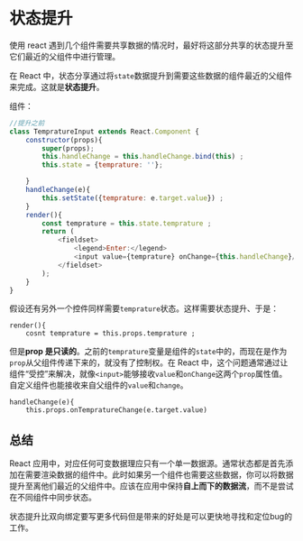 # 状态提升

使用 react 遇到几个组件需要共享数据的情况时，最好将这部分共享的状态提升至它们最近的父组件中进行管理。

在 React 中，状态分享通过将`state`数据提升到需要这些数据的组件最近的父组件来完成。这就是**状态提升**。

组件：

```js
//提升之前
class TempratureInput extends React.Component {
    constructor(props){
        super(props);
        this.handleChange = this.handleChange.bind(this) ;
        this.state = {temprature: ''};

    }
    handleChange(e){
        this.setState({temprature: e.target.value}) ;
    }
    render(){
        const temprature = this.state.temprature ;
        return (
            <fieldset>
                <legend>Enter:</legend>
                <input value={temprature} onChange={this.handleChange}/>
            </fieldset>
        );
    }
}
```

假设还有另外一个控件同样需要`temprature`状态。这样需要状态提升、于是：

```
render(){
    cosnt temprature = this.props.temprature ;
```

但是**prop 是只读的**。之前的`temprature`变量是组件的`state`中的，而现在是作为`prop`从父组件传递下来的，就没有了控制权。在 React 中，这个问题通常通过让组件“受控”来解决，就像`<input>`能够接收`value`和`onChange`这两个`prop`属性值。自定义组件也能接收来自父组件的`value`和`change`。

```
handleChange(e){
    this.props.onTempratureChange(e.target.value)
```

## 总结

React 应用中，对应任何可变数据理应只有一个单一数据源。通常状态都是首先添加在需要渲染数据的组件中。此时如果另一个组件也需要这些数据，你可以将数据提升至离他们最近的父组件中。应该在应用中保持**自上而下的数据流**，而不是尝试在不同组件中同步状态。

状态提升比双向绑定要写更多代码但是带来的好处是可以更快地寻找和定位bug的工作。